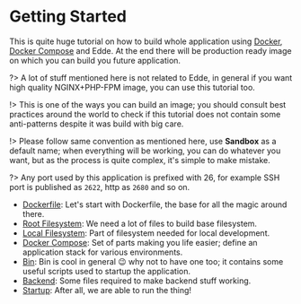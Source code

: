 # Getting Started

This is quite huge tutorial on how to build whole application using [Docker](https://docs.docker.com/),
[Docker Compose](https://docs.docker.com/compose/) and Edde. At  the end there will be production ready
image on which you can build you future application.

?> A lot of stuff mentioned here is not related to Edde, in general if you want high quality NGINX+PHP-FPM
image, you can use this tutorial too.

!> This is one of the ways you can build an image; you should consult best practices around the world to
check if this tutorial does not contain some anti-patterns despite it was build with big care. 

!> Please follow same convention as mentioned here, use **Sandbox** as a default name; when everything will
be working, you can do whatever you want, but as the process is quite complex, it's simple to make mistake.

?> Any port used by this application is prefixed with 26, for example SSH port is published as `2622`, http as
`2680` and so on.

* [Dockerfile](/getting-started/dockerfile): Let's start with Dockerfile, the base for all the magic around there.
* [Root Filesystem](/getting-started/rootfs): We need a lot of files to build base filesystem.
* [Local Filesystem](/getting-started/localfs): Part of filesystem needed for local development.
* [Docker Compose](/getting-started/docker-compose): Set of parts making you life easier; define an application stack for
various environments.
* [Bin](/getting-started/bin): Bin is cool in general :wink: why not to have one too; it contains some useful scripts used
to startup the application.
* [Backend](/getting-started/backend): Some files required to make backend stuff working. 
* [Startup](/getting-started/startup): After all, we are able to run the thing!
